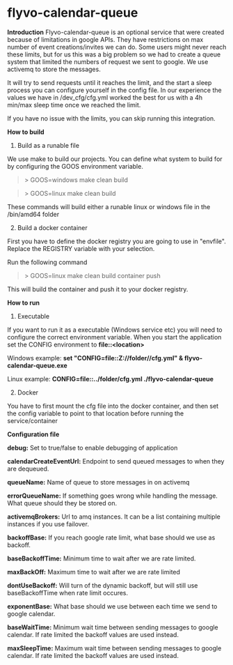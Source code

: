 # flyvo-calendar-queue

 **Introduction**
Flyvo-calendar-queue is an optional service that were created because of limitations in google APIs. They have restrictions on max number of event creations/invites we can do. Some users might never reach these limits, but for us this was a big problem so we had to create a queue system that limited the numbers of request we sent to google. We use activemq to store the messages. 

It will try to send requests until it reaches the limit, and the start a sleep process you can configure yourself in the config file. In our experience the values we have in /dev_cfg/cfg.yml worked the best for us with a 4h min/max sleep time once we reached the limit.

If you have no issue with the limits, you can skip running this integration.

**How to build**

1. Build as a runable file

We use make to build our projects. You can define what system to build for by configuring the GOOS environment variable.

  

>\> GOOS=windows make clean build

  

>\> GOOS=linux make clean build

  

These commands will build either a runable linux or windows file in the /bin/amd64 folder

  

2. Build a docker container

First you have to define the docker registry you are going to use in "envfile". Replace the REGISTRY variable with your selection.

Run the following command

  

>\> GOOS=linux make clean build container push

  

This will build the container and push it to your docker registry.

  

**How to run**

1. Executable

If you want to run it as a executable (Windows service etc) you will need to configure the correct environment variable. When you start the application set the CONFIG environment to **file::\<location\>**

  

Windows example: **set "CONFIG=file::Z://folder//cfg.yml" & flyvo-calendar-queue.exe**

Linux example: **CONFIG=file::../folder/cfg.yml ./flyvo-calendar-queue**

  

2. Docker

You have to first mount the cfg file into the docker container, and then set the config variable to point to that location before running the service/container

**Configuration file**

  

**debug:** Set to true/false to enable debugging of application

**calendarCreateEventUrl:** Endpoint to send queued messages to when they are dequeued.

**queueName:** Name of queue to store messages in on activemq

**errorQueueName:** If something goes wrong while handling the message. What queue should they be stored on.

**activemqBrokers:** Url to amq instances. It can be a list containing multiple instances if you use failover.

**backoffBase:** If you reach google rate limit, what base should we use as backoff.

**baseBackoffTime:** Minimum time to wait after we are rate limited.

**maxBackOff:** Maximum time to wait after we are rate limited

**dontUseBackoff:** Will turn of the dynamic backoff, but will still use baseBackoffTime when rate limit occures.

**exponentBase:** What base should we use between each time we send to google calendar.

**baseWaitTime:** Minimum wait time between sending messages to google calendar. If rate limited the backoff values are used instead.

**maxSleepTime:** Maximum wait time between sending messages to google calendar. If rate limited the backoff values are used instead.
